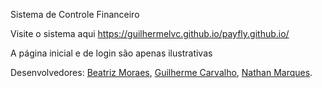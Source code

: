 Sistema de Controle Financeiro

Visite o sistema aqui https://guilhermelvc.github.io/payfly.github.io/

A página inicial e de login são apenas ilustrativas

Desenvolvedores: [Beatriz Moraes](https://github.com/aMoraesBeatriz), [Guilherme Carvalho](https://github.com/guilhermelvc), [Nathan Marques](https://github.com/NathanMars).
